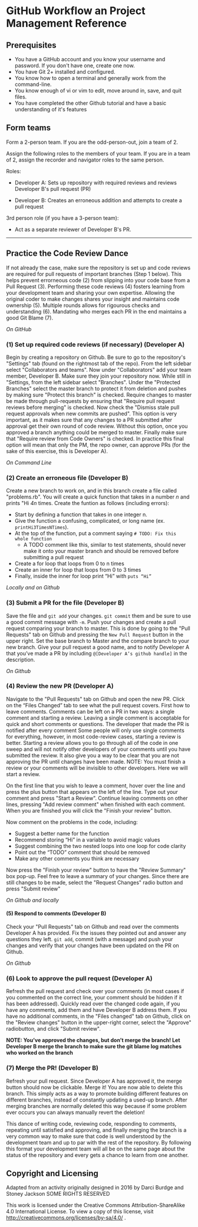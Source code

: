# GitHub Workflow an Project Management Reference


## Prerequisites

- You have a GitHub account and you know your username and password. If you
  don't have one, create one now.
- You have Git 2+ installed and configured.
- You know how to open a terminal and generally work from the command-line.
- You know enough of vi or vim to edit, move around in, save, and quit files.
- You have completed the other Github tutorial and have a basic understanding of it's features


## Form teams

Form a 2-person team. If you are the odd-person-out, join a team of 2.

Assign the following roles to the members of your team. If you are in a
team of 2, assign the recorder and navigator roles to the same person.

Roles:

-   Developer A: Sets up repository with required reviews and reviews Developer B's pull request (PR)

-   Developer B: Creates an erroneous addition and attempts to create a pull request

3rd person role (if you have a 3-person team):
-   Act as a separate reviewer of Developer B's PR.


-------------

## Practice the Code Review Dance

If not already the case, make sure the repository is set up and code reviews are 
required for pull requests of important branches (Step 1 below).
This helps prevent errorneous code (2) from slipping into your code base from a Pull Request (3).
Performing these code reviews (4) fosters learning from your development team and sharing your own expertise.
Allowing the original coder to make changes shares your insight and maintains code ownership (5).
Multiple rounds allows for rigourous checks and understanding (6).
Mandating who merges each PR in the end maintains a good Git Blame (7).

*On GitHub*
### (1) Set up required code reviews (if necessary) (Developer A)

  Begin by creating a repository on Github. Be sure to go to the repository's "Settings" tab (found on the rightmost tab of the repo). From the left sidebar select "Collaborators and teams". Now under "Collaborators" add your team member, Developer B. Make sure they join your repository now. While still in "Settings, from the left sidebar select "Branches". Under the "Protected Branches" select the master branch to protect it from deletion and pushes by making sure "Protect this branch" is checked. Require changes to master be made through pull-requests by ensuring that "Require pull request reviews before merging" is checked. Now check the "Dismiss stale pull request approvals when new commits are pushed". This option is very important, as it makes sure that any changes to a PR submitted after approval get their own round of code review. Without this option, once you approved a branch anything could be merged to master. Finally make sure that "Require review from Code Owners" is checked. In practice this final option will mean that only the PM, the repo owner, can approve PRs (for the sake of this exercise, this is Developer A).

*On Command Line*
### (2) Create an erroneous file (Developer B)
    
  Create a new branch to work on, and in this branch create a file called "problems.rb".
  You will create a quick function that takes in a number *n* and prints "Hi *4n* times.
  Create the funtion as follows (including errors):
  * Start by defining a function that takes in one integer n.
  * Give the function a confusing, complicated, or long name (ex. `printHi3TimesNTimes`).
  * At the top of the function, put a comment saying `# TODO: Fix this whole function`
    * A TODO comment like this, similar to test statements, should never make it onto your master branch and should be removed before submitting a pull request
  * Create a for loop that loops from 0 to n times
  * Create an inner for loop that loops from 0 to 3 times
  * Finally, inside the inner for loop print “Hi” with `puts “Hi”`

*Locally and on Github*
### (3) Submit a PR for the file (Developer B)

  Save the file and `git add` your changes. `git commit` them and be sure 
  to use a good commit message with `-m`. Push your changes and create 
  a pull request comparing your branch to master. This is done by going to 
  the "Pull Requests" tab on Github and pressing the `New Pull Request` 
  button in the upper right. Set the base branch to Master and the compare 
  branch to your new branch. Give your pull request a good name, and to 
  notify Developer A that you’ve made a PR by including 
  `@[Developer A’s github handle]` in the description.
    
*On Github*
### (4) Review the new PR (Developer A)

  Navigate to the "Pull Requests" tab on Github and open the new PR. Click on the “Files Changed” tab to see what the pull request covers.
  First how to leave comments. Comments can be left on a PR in two ways: a single comment and starting a review. Leaving a single comment is acceptable for quick and short comments or questions. The developer that made the PR is notified after every comment Some people will only use single comments for everything, however, in most code-review cases, starting a review is better. Starting a review allows you to go through all of the code in one sweep and will not notify other developers of your comments until you have submitted the review. It also give you a way to be clear that you are not approving the PR until changes have been made. NOTE: You must finish a review or your comments will be invisible to other developers. Here we will start a review.
  
  On the first line that you wish to leave a comment, hover over the line and press the plus button that appears on the left of the line. Type out your comment and press "Start a Review". Continue leaving comments on other lines, pressing "Add review comment" when finished with each comment. When you are finished you will click the "Finish your review" button.
  
  Now comment on the problems in the code, including:
  * Suggest a better name for the function
  * Recommend storing “Hi” in a variable to avoid magic values
  * Suggest combining the two nested loops into one loop for code clarity
  * Point out the “TODO” comment that should be removed
  * Make any other comments you think are necessary
  
  Now press the "Finish your review" button to have the "Review Summary" box pop-up. Feel free to leave a summary of your changes. Since there are still changes to be made, select the "Request Changes" radio button and press "Submit review"

*On Github and locally*
#### (5) Respond to comments (Developer B)

  Check your "Pull Requests" tab on Github and read over the comments Developer A has 
  provided. Fix the issues they pointed out and answer any questions they left.
  `git add`, commit (with a message) and push your changes and verify that your 
  changes have been updated on the PR on Github.

*On Github*
### (6) Look to approve the pull request (Developer A)

  Refresh the pull request and check over your comments (in most cases if you commented on the correct line, your comment should be hidden if it has been addressed).
  Quickly read over the changed code again, if you have any comments, add them and have Developer B address them.
 If you have no additional comments, in the "Files changed" tab on Github, click on the "Review changes" button in the upper-right corner, select the "Approve" radiobutton, and click "Submit review".
 
  **NOTE: You’ve approved the changes, but don’t merge the branch! Let Developer B merge the branch to make sure the git blame log matches who worked on the branch**

### (7) Merge the PR! (Developer B)
  Refresh your pull request. Since Developer A has approved it, the merge button should now be clickable. Merge it!
  You are now able to delete this branch. This simply acts as a way to promote building different features on different branches, instead of constantly updating a used-up branch. After merging branches are normally deleted this way because if some problem ever occurs you can always manually revert the deletion!

This dance of writing code, reviewing code, responding to comments, repeating until satisfied
and approving, and finally merging the branch is a very common way to make sure that code is
well understood by the development team and up to par with the rest of the repository. By
following this format your development team will all be on the same page about the status of
the repository and every gets a chance to learn from one another.


## Copyright and Licensing

Adapted from an activity originally designed in 2016 by Darci Burdge and Stoney Jackson SOME RIGHTS RESERVED

This work is licensed under the Creative Commons Attribution-ShareAlike 4.0
International License. To view a copy of this license, visit
http://creativecommons.org/licenses/by-sa/4.0/ .
